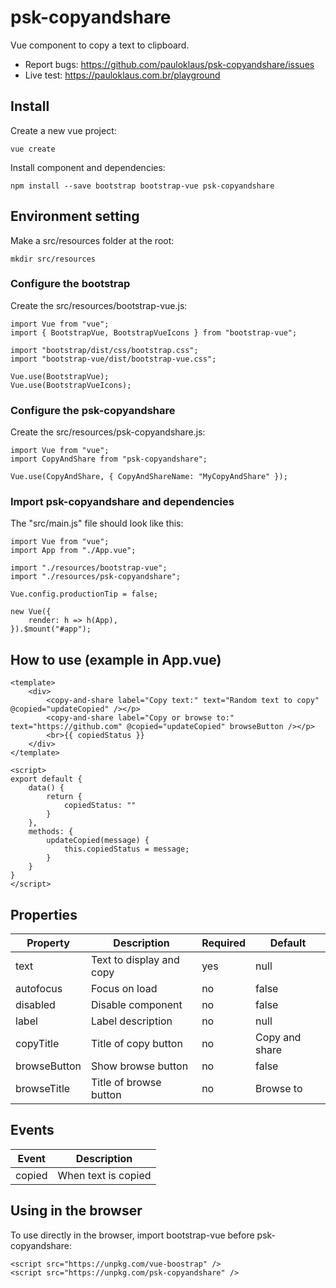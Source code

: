 # psk-copyandshare

Vue component to copy a text to clipboard.

* Report bugs: https://github.com/pauloklaus/psk-copyandshare/issues
* Live test: https://pauloklaus.com.br/playground

## Install

Create a new vue project:
```
vue create
```

Install component and dependencies:
```
npm install --save bootstrap bootstrap-vue psk-copyandshare
```

## Environment setting

Make a src/resources folder at the root:
```
mkdir src/resources
```

### Configure the bootstrap

Create the src/resources/bootstrap-vue.js:
```
import Vue from "vue";
import { BootstrapVue, BootstrapVueIcons } from "bootstrap-vue";

import "bootstrap/dist/css/bootstrap.css";
import "bootstrap-vue/dist/bootstrap-vue.css";

Vue.use(BootstrapVue);
Vue.use(BootstrapVueIcons);
```

### Configure the psk-copyandshare

Create the src/resources/psk-copyandshare.js:
```
import Vue from "vue";
import CopyAndShare from "psk-copyandshare";

Vue.use(CopyAndShare, { CopyAndShareName: "MyCopyAndShare" });
```

### Import psk-copyandshare and dependencies

The "src/main.js" file should look like this:
```
import Vue from "vue";
import App from "./App.vue";

import "./resources/bootstrap-vue";
import "./resources/psk-copyandshare";

Vue.config.productionTip = false;

new Vue({
    render: h => h(App),
}).$mount("#app");

```

## How to use (example in App.vue)
```
<template>
    <div>
        <copy-and-share label="Copy text:" text="Random text to copy" @copied="updateCopied" /></p>
        <copy-and-share label="Copy or browse to:" text="https://github.com" @copied="updateCopied" browseButton /></p>
        <br>{{ copiedStatus }}
    </div>
</template>

<script>
export default {
    data() {
        return {
            copiedStatus: ""
        }
    },
    methods: {
        updateCopied(message) {
            this.copiedStatus = message;
        }
    }
}
</script>
```

## Properties

Property | Description | Required | Default
-|-|-|-
text | Text to display and copy | yes | null
autofocus | Focus on load | no | false
disabled | Disable component | no | false
label | Label description | no | null
copyTitle | Title of copy button | no | Copy and share
browseButton | Show browse button | no | false
browseTitle | Title of browse button | no | Browse to

## Events

Event | Description
-|-
copied | When text is copied

## Using in the browser

To use directly in the browser, import bootstrap-vue before psk-copyandshare:
```
<script src="https://unpkg.com/vue-boostrap" />
<script src="https://unpkg.com/psk-copyandshare" />
```
